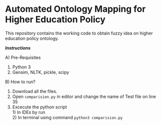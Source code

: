# Automated Ontology Mapping for Higher Education Policy
This repository contains the working code to obtain fuzzy idea on higher education policy ontology.

***Instructions***

A) Pre-Requisites
  1) Python 3
  2) Gensim, NLTK, pickle, scipy
  
B) How to run?
  1) Download all the files.
  2) Open ```comparision.py``` in editor and change the name of Test file on line 35
  3) Excecute the python script
    \
    1) In IDEs by run
    \
    2) In terminal using command ```python3 comparision.py```
